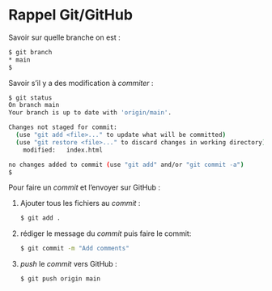 # Rappel Git/GitHub

Savoir sur quelle branche on est :

```bash
$ git branch
* main
$
```

Savoir s’il y a des modification à _commiter_ :

```bash
$ git status
On branch main
Your branch is up to date with 'origin/main'.

Changes not staged for commit:
  (use "git add <file>..." to update what will be committed)
  (use "git restore <file>..." to discard changes in working directory)
	modified:   index.html

no changes added to commit (use "git add" and/or "git commit -a")
$
```

Pour faire un _commit_ et l’envoyer sur GitHub :

1. Ajouter tous les fichiers au _commit_ :
   ```bash
   $ git add .
   ```
1. rédiger le message du _commit_ puis faire le commit:
   ```bash
   $ git commit -m "Add comments"
   ```
1. _push_ le _commit_ vers GitHub :
   ```bash
   $ git push origin main
   ```
